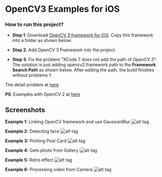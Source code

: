 # OpenCV3 Examples for iOS

### How to run this project?
- <b>Step 1</b>: Download [OpenCV 3 framework for iOS](http://sourceforge.net/projects/opencvlibrary/files/opencv-ios/3.1.0/opencv2.framework.zip/download). Copy this framework into a folder as shown below:

- <b>Step 2</b>: Add OpenCV 3 Framework into the project. <br />
- <b>Step 3</b>: Fix the problem "XCode 7 does not add the path of OpenCV 3": The solution is just adding opencv2.framework path to the <b>Framework Search Path</b> as shown below. After adding the path, the build finishes without problems !! 


The detail problem at [here](http://cv4mar.blogspot.com/2015/09/using-opencv-30-on-xcode7-for-ios.html)

<b>PS</b>: Examples with OpenCV 2 at [here](https://github.com/congpc/OpenCVExamples)

## Screenshots
<b>Example 1:</b> Linking OpenCV framework and use GaussianBlur
![alt tag](https://github.com/congpc/OpenCVExamples/blob/master/OpenCVExample/DocImages/IMG_0526.jpg)

<b>Example 2:</b> Detecting face
![alt tag](https://github.com/congpc/OpenCVExamples/blob/master/OpenCVExample/DocImages/IMG_0527.jpg)

<b>Example 3:</b> Printing Post Card
![alt tag](https://github.com/congpc/OpenCVExamples/blob/master/OpenCVExample/DocImages/IMG_0528.jpg)

<b>Example 4:</b> Gets photo from Gallery
![alt tag](https://github.com/congpc/OpenCVExamples/blob/master/OpenCVExample/DocImages/IMG_0531.jpg)

<b>Example 5:</b> Retro effect
![alt tag](https://github.com/congpc/OpenCVExamples/blob/master/OpenCVExample/DocImages/IMG_0532.jpg)

<b>Example 6:</b> Processing video from Camera
![alt tag](https://github.com/congpc/OpenCVExamples/blob/master/OpenCVExample/DocImages/IMG_0533.jpg)
